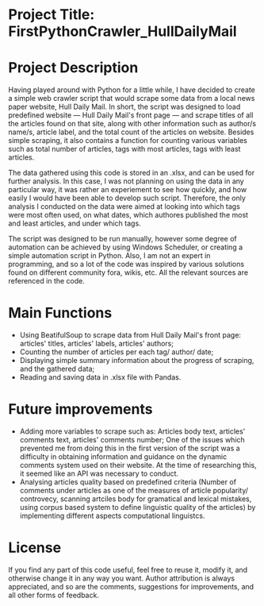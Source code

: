 # Project Title: FirstPythonCrawler_HullDailyMail

# Project Description
Having played around with Python for a little while, I have decided to create a simple web crawler script that would scrape some data from a local news paper website, Hull Daily Mail. In short, the script was designed to load predefined website — Hull Daily Mail's front page — and scrape titles of all the articles found on that site, along with other information such as author/s name/s, article label, and the total count of the articles on website. Besides simple scraping, it also contains a function for counting various variables such as total number of articles, tags with most articles, tags with least articles. 

The data gathered using this code is stored in an .xlsx, and can be used for further analysis. In this case, I was not planning on using the data in any particular way, it was rather an experiement to see how quickly, and how easily I would have been able to develop such script. Therefore, the only analysis I conducted on the data were aimed at looking into which tags were most often used, on what dates, which authores published the most and least articles, and under which tags.

The script was designed to be run manually, however some degree of automation can be achieved by using Windows Scheduler, or creating a simple automation script in Python.
Also, I am not an expert in programming, and so a lot of the code was inspired by various solutions found on different community fora, wikis, etc. All the relevant sources are referenced in the code.

# Main Functions

- Using BeatifulSoup to scrape data from Hull Daily Mail's front page: articles' titles, articles' labels, articles' authors;
- Counting the number of articles per each tag/ author/ date;
- Displaying simple summary information about the progress of scraping, and the gathered data;
- Reading and saving data in .xlsx file with Pandas.

# Future improvements

- Adding more variables to scrape such as: Articles body text, articles' comments text, articles' comments number; One of the issues which prevented me from doing this in the first version of the script was a difficulty in obtaining information and guidance on the dynamic comments system used on their website. At the time of researching this, it seemed like an API was necessary to conduct.   
- Analysing articles quality based on predefined criteria (Number of comments under articles as one of the measures of article popularity/ controvecy, scanning artciles body for gramatical and lexical mistakes, using corpus based system to define linguistic quality of the articles) by implementing different aspects computational linguistcs.

# License
If you find any part of this code useful, feel free to reuse it, modify it, and otherwise change it in any way you want.
Author attribution is always appreciated, and so are the comments, suggestions for improvements, and all other forms of feedback.

